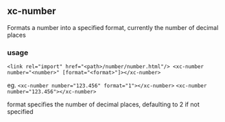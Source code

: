 ## xc-number

Formats a number into a specified format, currently the number of decimal places

### usage

`<link rel="import" href="<path>/number/number.html"/>
<xc-number number="<number>" [format="<format>"]></xc-number>`

eg.
  `<xc-number number="123.456" format="1"></xc-number>`
  `<xc-number number="123.456"></xc-number>`

format specifies the number of decimal places, defaulting to 2 if not specified
